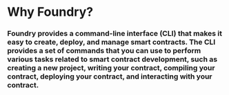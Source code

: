 # Why Foundry?

### Foundry provides a command-line interface (CLI) that makes it easy to create, deploy, and manage smart contracts. The CLI provides a set of commands that you can use to perform various tasks related to smart contract development, such as creating a new project, writing your contract, compiling your contract, deploying your contract, and interacting with your contract.